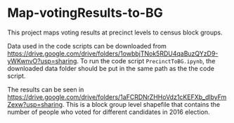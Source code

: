 # Map-votingResults-to-BG

This project maps voting results at precinct levels to census block groups. 
 
 Data used in the code scripts can be downloaded from https://drive.google.com/drive/folders/1owbbjTNok5RDU4qaBuzQYzD9-yWKwnvO?usp=sharing. To run the code script `PrecinctToBG.ipynb`, the downloaded data folder should be put in the same path as the the code script. 
 
The results can be seen in https://drive.google.com/drive/folders/1aFCRDNrZHHoVdz1cKEFXb_dlbyFmZexw?usp=sharing. This is a block group level shapefile that contains the number of people who voted for different candidates in 2016 election.  